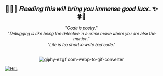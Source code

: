 <div align="center">
  <h2>🌈🍀✨ 𝑅𝑒𝑎𝑑𝑖𝑛𝑔 𝑡𝘩𝑖𝑠 𝑤𝑖𝑙𝑙 𝑏𝑟𝑖𝑛𝑔 𝑦𝑜𝑢 𝑖𝑚𝑚𝑒𝑛𝑠𝑒 𝑔𝑜𝑜𝑑 𝑙𝑢𝑐𝑘. ✨🍀🌈 </h2>
  
  
  "𝐶𝑜𝑑𝑒 𝑖𝑠 𝑝𝑜𝑒𝑡𝑟𝑦." <br>
  "𝐷𝑒𝑏𝑢𝑔𝑔𝑖𝑛𝑔 𝑖𝑠 𝑙𝑖𝑘𝑒 𝑏𝑒𝑖𝑛𝑔 𝑡𝘩𝑒 𝑑𝑒𝑡𝑒𝑐𝑡𝑖𝑣𝑒 𝑖𝑛 𝑎 𝑐𝑟𝑖𝑚𝑒 𝑚𝑜𝑣𝑖𝑒 𝑤𝑏𝑒𝑟𝑒 𝑦𝑜𝑢 𝑎𝑟𝑒 𝑎𝑙𝑠𝑜 𝑡𝘩𝑒 𝑚𝑢𝑟𝑑𝑒𝑟." <br>
  "𝐿𝑖𝑓𝑒 𝑖𝑠 𝑡𝑜𝑜 𝑠ℎ𝑜𝑟𝑡 𝑡𝑜 𝑤𝑟𝑖𝑡𝑒 𝑏𝑎𝑑 𝑐𝑜𝑑𝑒." <br><br>
  

  ![giphy-ezgif com-webp-to-gif-converter](https://github.com/user-attachments/assets/74793507-4f6d-4910-a0fc-ba975190f4ff)
</div>



[![Hits](https://hits.seeyoufarm.com/api/count/incr/badge.svg?url=https%3A%2F%2Fgithub.com%2Fsbi1024&count_bg=%2379C83D&title_bg=%23555555&icon=&icon_color=%23E7E7E7&title=hits&edge_flat=false)](https://hits.seeyoufarm.com)  


